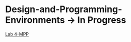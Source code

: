 # Design-and-Programming-Environments -> In Progress
[Lab 4-MPP](https://github.com/IoanaBotezatu01/MPP-Lab4)
